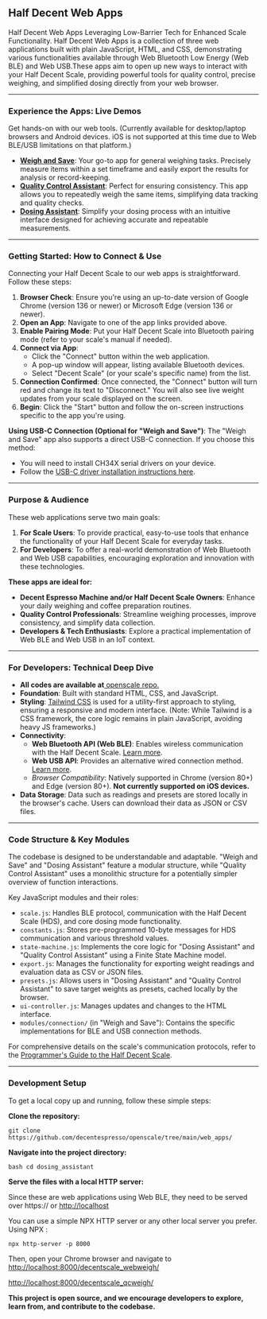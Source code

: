 ## Half Decent Web Apps

Half Decent Web Apps Leveraging Low-Barrier Tech for Enhanced Scale Functionality. Half Decent Web Apps is a collection of three web applications built with plain JavaScript, HTML, and CSS, demonstrating various functionalities available through Web Bluetooth Low Energy (Web BLE) and Web USB.These apps aim to open up new ways to interact with your Half Decent Scale, providing powerful tools for quality control, precise weighing, and simplified dosing directly from your web browser.

***

### Experience the Apps: Live Demos

Get hands-on with our web tools. (Currently available for desktop/laptop browsers and Android devices. iOS is not supported at this time due to Web BLE/USB limitations on that platform.)

* **[Weigh and Save](https://decentespresso.com/support/scale/decentscale_webweigh)**: Your go-to app for general weighing tasks. Precisely measure items within a set timeframe and easily export the results for analysis or record-keeping.
* **[Quality Control Assistant](https://decentespresso.com/support/scale/decentscale_qcweigh)**: Perfect for ensuring consistency. This app allows you to repeatedly weigh the same items, simplifying data tracking and quality checks.
* **[Dosing Assistant](https://decentespresso.com/support/scale/samew_dosing_ast)**: Simplify your dosing process with an intuitive interface designed for achieving accurate and repeatable measurements.

***

### Getting Started: How to Connect & Use

Connecting your Half Decent Scale to our web apps is straightforward. Follow these steps:

1. **Browser Check**: Ensure you're using an up-to-date version of Google Chrome (version 136 or newer) or Microsoft Edge (version 136 or newer).
2. **Open an App**: Navigate to one of the app links provided above.
3. **Enable Pairing Mode**: Put your Half Decent Scale into Bluetooth pairing mode (refer to your scale's manual if needed).
4. **Connect via App**:
    * Click the "Connect" button within the web application.
    * A pop-up window will appear, listing available Bluetooth devices.
    * Select "Decent Scale" (or your scale's specific name) from the list.
5. **Connection Confirmed**: Once connected, the "Connect" button will turn red and change its text to "Disconnect." You will also see live weight updates from your scale displayed on the screen.
6. **Begin**: Click the "Start" button and follow the on-screen instructions specific to the app you're using.

**Using USB-C Connection (Optional for "Weigh and Save")**:
The "Weigh and Save" app also supports a direct USB-C connection. If you choose this method:

* You will need to install CH34X serial drivers on your device.
* Follow the [USB-C driver installation instructions here](https://decentespresso.com/docs/how_to_use_usbc_to_upgrade_the_firmware_on_your_half_decent_scale).

***

### Purpose & Audience

These web applications serve two main goals:

1. **For Scale Users**: To provide practical, easy-to-use tools that enhance the functionality of your Half Decent Scale for everyday tasks.
2. **For Developers**: To offer a real-world demonstration of Web Bluetooth and Web USB capabilities, encouraging exploration and innovation with these technologies.

**These apps are ideal for:**

* **Decent Espresso Machine and/or Half Decent Scale Owners**: Enhance your daily weighing and coffee preparation routines.
* **Quality Control Professionals**: Streamline weighing processes, improve consistency, and simplify data collection.
* **Developers & Tech Enthusiasts**: Explore a practical implementation of Web BLE and Web USB in an IoT context.

***

### For Developers: Technical Deep Dive

* **All codes are available at**[ openscale repo. ](https://github.com/decentespresso/openscale/tree/main/web_apps)
* **Foundation**: Built with standard HTML, CSS, and JavaScript.
* **Styling**: [Tailwind CSS](https://tailwindcss.com/) is used for a utility-first approach to styling, ensuring a responsive and modern interface. (Note: While Tailwind is a CSS framework, the core logic remains in plain JavaScript, avoiding heavy JS frameworks.)
* **Connectivity**:
    * **Web Bluetooth API (Web BLE)**: Enables wireless communication with the Half Decent Scale. [Learn more](https://developer.mozilla.org/en-US/docs/Web/API/Web_Bluetooth_API).
    * **Web USB API**: Provides an alternative wired connection method. [Learn more](https://developer.mozilla.org/en-US/docs/Web/API/WebUSB_API).
    * *Browser Compatibility*: Natively supported in Chrome (version 80+) and Edge (version 80+). **Not currently supported on iOS devices.**
* **Data Storage**: Data such as readings and presets are stored locally in the browser's cache. Users can download their data as JSON or CSV files.

***

### Code Structure & Key Modules

The codebase is designed to be understandable and adaptable. "Weigh and Save" and "Dosing Assistant" feature a modular structure, while "Quality Control Assistant" uses a monolithic structure for a potentially simpler overview of function interactions.

Key JavaScript modules and their roles:

* `scale.js`: Handles BLE protocol, communication with the Half Decent Scale (HDS), and core dosing mode functionality.
* `constants.js`: Stores pre-programmed 10-byte messages for HDS communication and various threshold values.
* `state-machine.js`: Implements the core logic for "Dosing Assistant" and "Quality Control Assistant" using a Finite State Machine model.
* `export.js`: Manages the functionality for exporting weight readings and evaluation data as CSV or JSON files.
* `presets.js`: Allows users in "Dosing Assistant" and "Quality Control Assistant" to save target weights as presets, cached locally by the browser.
* `ui-controller.js`: Manages updates and changes to the HTML interface.
* `modules/connection/` (in "Weigh and Save"): Contains the specific implementations for BLE and USB connection methods.

For comprehensive details on the scale's communication protocols, refer to the [Programmer's Guide to the Half Decent Scale](https://decentespresso.com/docs/programmers_guide_to_the_half_decent_scale).

***

### Development Setup

To get a local copy up and running, follow these simple steps:

**Clone the repository:**

`git clone https://github.com/decentespresso/openscale/tree/main/web_apps/`

**Navigate into the project directory:**

`bash cd dosing_assistant`

**Serve the files with a local HTTP server:**

Since these are web applications using Web BLE, they need to be served over https:// or [http://localhost](http://localhost/)

You can use a simple NPX HTTP server or any other local server you prefer.
Using NPX :

`npx http-server -p 8000`

Then, open your Chrome browser and navigate to
[http://localhost:8000/decentscale_webweigh/](http://localhost:8000/decentscale_webweigh/)

[http://localhost:8000/decentscale_qcweigh/](http://localhost:8000/decentscale_qcweigh/)


**This project is open source, and we encourage developers to explore, learn from, and contribute to the codebase.**
